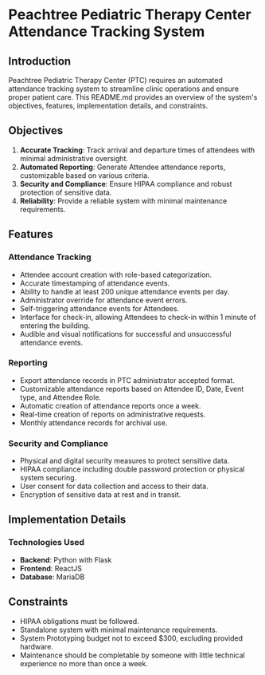 # Peachtree Pediatric Therapy Center Attendance Tracking System

## Introduction

Peachtree Pediatric Therapy Center (PTC) requires an automated attendance tracking system to streamline clinic operations and ensure proper patient care. This README.md provides an overview of the system's objectives, features, implementation details, and constraints.

## Objectives

1. **Accurate Tracking**: Track arrival and departure times of attendees with minimal administrative oversight.
2. **Automated Reporting**: Generate Attendee attendance reports, customizable based on various criteria.
3. **Security and Compliance**: Ensure HIPAA compliance and robust protection of sensitive data.
4. **Reliability**: Provide a reliable system with minimal maintenance requirements.

## Features

### Attendance Tracking
- Attendee account creation with role-based categorization.
- Accurate timestamping of attendance events.
- Ability to handle at least 200 unique attendance events per day.
- Administrator override for attendance event errors.
- Self-triggering attendance events for Attendees.
- Interface for check-in, allowing Attendees to check-in within 1 minute of entering the building.
- Audible and visual notifications for successful and unsuccessful attendance events.

### Reporting
- Export attendance records in PTC administrator accepted format.
- Customizable attendance reports based on Attendee ID, Date, Event type, and Attendee Role.
- Automatic creation of attendance reports once a week.
- Real-time creation of reports on administrative requests.
- Monthly attendance records for archival use.

### Security and Compliance
- Physical and digital security measures to protect sensitive data.
- HIPAA compliance including double password protection or physical system securing.
- User consent for data collection and access to their data.
- Encryption of sensitive data at rest and in transit.

## Implementation Details

### Technologies Used
- **Backend**: Python with Flask
- **Frontend**: ReactJS
- **Database**: MariaDB

## Constraints

- HIPAA obligations must be followed.
- Standalone system with minimal maintenance requirements.
- System Prototyping budget not to exceed $300, excluding provided hardware.
- Maintenance should be completable by someone with little technical experience no more than once a week.
